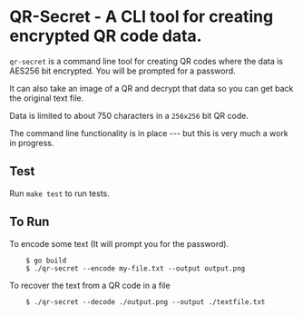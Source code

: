 
# QR-Secret - A CLI tool for creating encrypted QR code data.

`qr-secret` is a command line tool for creating QR codes where the
data is AES256 bit encrypted.   You will be prompted for a password.

It can also take an image of a QR and decrypt that data so you can 
get back the original text file.

Data is limited to about 750 characters in a `256x256` bit QR code.

The command line functionality is in place --- but this is very much
a work in progress.

## Test

Run `make test` to run tests.

## To Run

To encode some text (It will prompt you for the password).

```
	$ go build
	$ ./qr-secret --encode my-file.txt --output output.png 
```

To recover the text from a QR code in a file

```
	$ ./qr-secret --decode ./output.png --output ./textfile.txt
``` 
